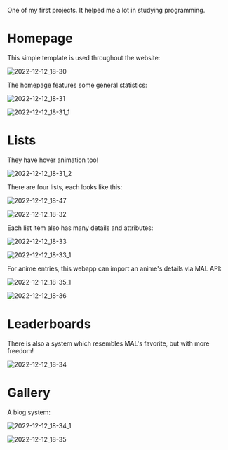 One of my first projects. It helped me a lot in studying programming.

# Homepage

This simple template is used throughout the website:

![2022-12-12_18-30](https://user-images.githubusercontent.com/58514512/207036087-1ad6608f-e018-44e6-b841-48eb1f0285b1.png)

The homepage features some general statistics:

![2022-12-12_18-31](https://user-images.githubusercontent.com/58514512/207036319-126b14d2-df01-4507-8d26-8771b1766d5d.png)

![2022-12-12_18-31_1](https://user-images.githubusercontent.com/58514512/207036334-e0a586ca-9b80-4a42-b8a6-5c0241c6e53a.png)

# Lists

They have hover animation too!

![2022-12-12_18-31_2](https://user-images.githubusercontent.com/58514512/207036385-cc4da931-adc3-4f5f-852b-7a4b8197c78f.png)

There are four lists, each looks like this:

![2022-12-12_18-47](https://user-images.githubusercontent.com/58514512/207037733-12152c27-ed44-4ce6-852a-e5bac51a64d4.png)

![2022-12-12_18-32](https://user-images.githubusercontent.com/58514512/207036594-a7598733-30e2-42bf-9f86-74ea156184b8.png)

Each list item also has many details and attributes:

![2022-12-12_18-33](https://user-images.githubusercontent.com/58514512/207036865-88743e7e-c632-4f16-bc11-5f6e122fd5c2.png)

![2022-12-12_18-33_1](https://user-images.githubusercontent.com/58514512/207036888-417437bb-f74a-4e34-b274-cc2793ad6816.png)

For anime entries, this webapp can import an anime's details via MAL API:

![2022-12-12_18-35_1](https://user-images.githubusercontent.com/58514512/207037050-0499b01b-2344-4255-b6f0-f3410f4db41f.png)

![2022-12-12_18-36](https://user-images.githubusercontent.com/58514512/207037066-15204566-43d5-49bf-b355-2787b7ea8171.png)

# Leaderboards

There is also a system which resembles MAL's favorite, but with more freedom!

![2022-12-12_18-34](https://user-images.githubusercontent.com/58514512/207037199-b24caad0-dbbf-4563-8357-7ee6f31024a6.png)

# Gallery

A blog system:

![2022-12-12_18-34_1](https://user-images.githubusercontent.com/58514512/207037227-77ac1af8-743a-450a-b02c-2c6eb95fb18c.png)

![2022-12-12_18-35](https://user-images.githubusercontent.com/58514512/207037252-03353f0c-1df1-4dde-8b11-ce00bfa0141f.png)

